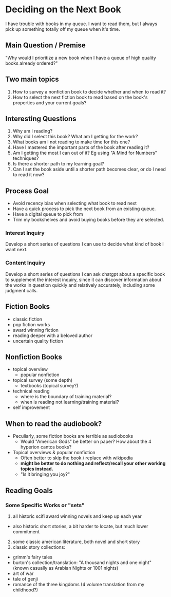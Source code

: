 # Deciding on the Next Book

I have trouble with books in my queue. I want to read them, but I always pick up something totally off my queue when it's time.


## Main Question / Premise

"Why would I prioritize a new book when I have a queue of high quality books already ordered?"

## Two main topics

1. How to survey a nonfiction book to decide whether and when to read it?
2. How to select the next fiction book to read based on the book's properties and your current goals?

## Interesting Questions

1. Why am I reading?
2. Why did I select this book? What am I getting for the work?
3. What books am I not reading to make time for this one? 
4. Have I mastered the important parts of the book after reading it?
5. Am I getting the most I can out of it? Eg using "A Mind for Numbers" techniques?
6. Is there a shorter path to my learning goal?
7. Can I set the book aside until a shorter path becomes clear, or do I need to read it now?

## Process Goal

- Avoid recency bias when selecting what book to read next
- Have a quick process to pick the next book from an existing queue.
- Have a digital queue to pick from
- Trim my bookshelves and avoid buying books before they are selected.


### Interest Inquiry

Develop a short series of questions I can use to decide what kind of book I want next.


### Content Inquiry

Develop a short series of questions I can ask chatgpt about a specific book to supplement the interest inquiry, since it can discover information about the works in question quickly and relatively accurately, including some judgment calls.



## Fiction Books

- classic fiction
- pop fiction works
- award winning fiction
- reading deeper with a beloved author
- uncertain quality fiction


## Nonfiction Books

- topical overview
  - popular nonfiction
- topical survey (some depth)
  - textbooks (topical survey?)
- technical reading
  - where is the boundary of training material?
  - when is reading not learning/training material?
- self improvement


## When to read the audiobook?

- Peculiarly, some fiction books are terrible as audiobooks
  - Would "American Gods" be better on paper? How about the 4 hyperion cantos books?
- Topical overviews & popular nonfiction
  - Often better to skip the book / replace with wikipedia
  - **might be better to do nothing and reflect/recall your other working topics instead.**
  - "Is it bringing you joy?"


## Reading Goals


### Some Specific Works or "sets"

1. all historic scifi award winning novels and keep up each year
  - also historic short stories, a bit harder to locate, but much lower commitment
2. some classic american literature, both novel and short story
3. classic story collections:
  - grimm's fairy tales
  - burton's collection/translation: "A thousand nights and one night" (known casually as Arabian Nights or 1001 nights)
  - art of war
  - tale of genji
  - romance of the three kingdoms (4 volume translation from my childhood?)
